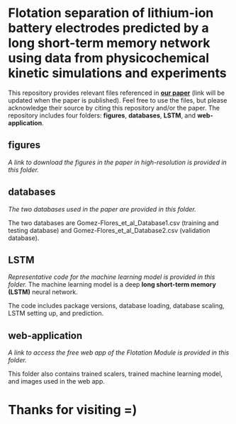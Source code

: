 # Flotation separation of lithium-ion battery electrodes predicted by a long short-term memory network using data from physicochemical kinetic simulations and experiments

This repository provides relevant files referenced in **[our paper](https://dashing-nubian-spitting-cobra.anacondaapps.cloud/)** (link will be updated when the paper is published). Feel free to use the files, but please acknowledge their source by citing this repository and/or the paper.
The repository includes four folders: **figures**, **databases**, **LSTM**, and **web-application**.

## figures

*A link to download the figures in the paper in high-resolution is provided in this folder.*

## databases

*The two databases used in the paper are provided in this folder.*

The two databases are Gomez-Flores_et_al_Database1.csv (training and testing database) and Gomez-Flores_et_al_Database2.csv (validation database).

## LSTM

*Representative code for the machine learning model is provided in this folder.* The machine learning model is a deep **long short-term memory (LSTM)** neural network.

The code includes package versions, database loading, database scaling, LSTM setting up, and prediction.

## web-application

*A link to access the free web app of the Flotation Module is provided in this folder.*

This folder also contains trained scalers, trained machine learning model, and images used in the web app.

# Thanks for visiting =)
